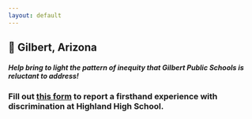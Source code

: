 ```yaml
---
layout: default
---
```


## 📍 Gilbert, Arizona

#####  Help bring to light the pattern of inequity that Gilbert Public Schools is reluctant to address!

### Fill out [this form](https://form.jotform.com/202017830237042) to report a firsthand experience with discrimination at Highland High School.
